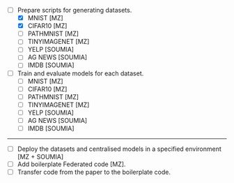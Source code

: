 - [ ] Prepare scripts for generating datasets.
    - [x] MNIST [MZ]
    - [x] CIFAR10 [MZ]
    - [ ] PATHMNIST [MZ]
    - [ ] TINYIMAGENET [MZ]
    - [ ] YELP [SOUMIA]
    - [ ] AG NEWS [SOUMIA]
    - [ ] IMDB [SOUMIA]
- [ ] Train and evaluate models for each dataset.
    - [ ] MNIST [MZ]
    - [ ] CIFAR10 [MZ]
    - [ ] PATHMNIST [MZ]
    - [ ] TINYIMAGENET [MZ]
    - [ ] YELP [SOUMIA]
    - [ ] AG NEWS [SOUMIA]
    - [ ] IMDB [SOUMIA]
-----------------------------------------------------------------------------------------
- [ ] Deploy the datasets and centralised models in a specified environment [MZ + SOUMIA]
- [ ] Add boilerplate Federated code [MZ].
- [ ] Transfer code from the paper to the boilerplate code.